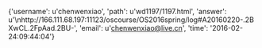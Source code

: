 {'username': u'chenwenxiao', 'path': u'wd1197/1197.html', 'answer': u'\nhttp://166.111.68.197:11123/oscourse/OS2016spring/log#A20160220-.2BXwCL.2FpAad.2BU-', 'email': u'chenwenxiao@live.cn', 'time': '2016-02-24:09:44:04'}